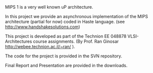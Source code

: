MIPS 1 is a very well known uP architecture.

In this project we provide an asynchronous implementation of
the MIPS architecture (partial for now) coded in Haste language.
(see http://www.handshakesolutions.com)

This project is developed as part of the Technion EE 048878 VLSI-Architectures course assignments. (By Prof. Ran Ginosar http://webee.technion.ac.il/~ran/ ).

The code for the project is provided in the SVN repository.

Final Report and Presentation are provided in the downloads.